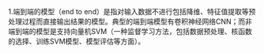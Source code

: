 1.端到端的模型（end to end）是指对输入数据不进行包括降维、特征值提取等预处理过程而直接输出结果的模型。典型的端到端模型有卷积神经网络CNN；而非端到端的模型是支持向量机SVM（一种监督学习方法，包括数据预处理、核函数的选择、训练SVM模型、模型评估等方面）。
